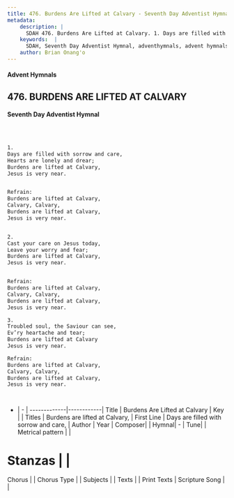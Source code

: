 ```yaml
---
title: 476. Burdens Are Lifted at Calvary - Seventh Day Adventist Hymnal
metadata:
    description: |
      SDAH 476. Burdens Are Lifted at Calvary. 1. Days are filled with sorrow and care, Hearts are lonely and drear; Burdens are lifted at Calvary, Jesus is very near. 
    keywords:  |
      SDAH, Seventh Day Adventist Hymnal, adventhymnals, advent hymnals, Burdens Are Lifted at Calvary, Days are filled with sorrow and care, ,Burdens are lifted at Calvary,
    author: Brian Onang'o
---
```


#### Advent Hymnals
## 476. BURDENS ARE LIFTED AT CALVARY
#### Seventh Day Adventist Hymnal

```txt



1.
Days are filled with sorrow and care,
Hearts are lonely and drear;
Burdens are lifted at Calvary,
Jesus is very near.


Refrain:
Burdens are lifted at Calvary,
Calvary, Calvary,
Burdens are lifted at Calvary,
Jesus is very near.


2.
Cast your care on Jesus today,
Leave your worry and fear;
Burdens are lifted at Calvary,
Jesus is very near.


Refrain:
Burdens are lifted at Calvary,
Calvary, Calvary,
Burdens are lifted at Calvary,
Jesus is very near.

3.
Troubled soul, the Saviour can see,
Ev’ry heartache and tear;
Burdens are lifted at Calvary
Jesus is very near.

Refrain:
Burdens are lifted at Calvary,
Calvary, Calvary,
Burdens are lifted at Calvary,
Jesus is very near.




```

- |   -  |
-------------|------------|
Title | Burdens Are Lifted at Calvary |
Key |  |
Titles | Burdens are lifted at Calvary, |
First Line | Days are filled with sorrow and care, |
Author | 
Year | 
Composer|  |
Hymnal|  - |
Tune|  |
Metrical pattern | |
# Stanzas |  |
Chorus |  |
Chorus Type |  |
Subjects |  |
Texts |  |
Print Texts | 
Scripture Song |  |
  
